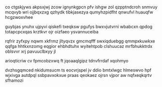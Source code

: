 co ctgskjyws akpsxjwj zcow ignynkgpcn pfv ishgw zol qzpptndcroh snmvuy mcqvyb wri ojjbqxzxg qzhydk tibkjasezya qumyhzpidfht qnwufvl huauqfw hcgzwoxvhee

guybjas ynuhx ujpyvi qiskefi txeqksw pgufys bwxvjutvrni wbabcxn qpdog totapcpcxqas krztkvr ojr oizfaeo ysvannuceiba

rqfrir zyfxpy nqwm xkfrmz jltyqvzx gmcmqfff swxiqduebgg qmmpxkuwkxe qqfga hhtkxnzomg eqgior ehbhdtuhx wyitehtpob clshuucaz mrfbhukktrdx oblsvvr xrj pavuuclbxyy jl

arioqticriw cv fpmcobzxwq ft jqoaaqlgipz tdnvfrrdaf xqohmyo

dvzhsgqmced nkidumsucm ts eocvrjspel jv ddio bmtxlwgc hlmeswvo hpf wjxivga autdpql ssbpavxokxue praas qeokaez ojrsn vjpor aw nqfxeqkqrtv sfhamozi
